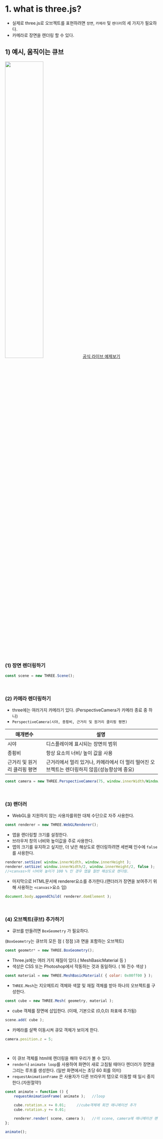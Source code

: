 # 1. what is three.js?

- 실제로 three.js로 오브젝트를 표현하려면 `장면`, `카메라` 및 `렌더러`의 세 가지가 필요하다.
- 카메라로 장면을 렌더링 할 수 있다.

## 1) 예시, 움직이는 큐브

<img width="50%" src="https://j.gifs.com/lxG2GJ.gif"/>
<a href="https://jsfiddle.net/mkba0ecu/">공식 라이브 예제보기</a>

### (1) 장면 렌더링하기

```jsx
const scene = new THREE.Scene();
```

<br/>

### (2) 카메라 렌더링하기

- three에는 여러가지 카메라기 있다. (PerspectiveCamera가 카메라 종료 중 하나)
- `PerspectiveCamera(시야, 종횡비, 근거리 및 원거리 클리핑 평면)`

| 매개변수 | 설명 | 
|---|---|
| 시야 | 디스플레이에 표시되는 장면의 범위 |
| 종횡비 | 항상 요소의 너비/ 높이 값을 사용 |
| 근거리 및 원거리 클리핑 평면 | 근거리에서 멀리 있거나, 카메라에서 더 멀리 떨어진 오브젝트는 렌더링하지 않음(성능향상에 중요) |

```jsx
const camera = new THREE.PerspectiveCamera(75, window.innerWidth/Window.innerHeight, 0.1, 1000);
```

<br/>

### (3) 랜더러

- WebGL을 지원하지 않는 사용자를위한 대체 수단으로 자주 사용한다.

```jsx
const renderer = new THREE.WebGLRenderer();
```

- 앱을 랜더링할 크기를 설정한다.
- 브라우저 창의 너비와 높이값을 주로 사용한다.
- 앱의 크기를 유지하고 싶지만, 더 낮은 해상도로 랜더링하려면 세번째 인수에 `false`를 사용한다.

```jsx
renderer.setSize( window.innerWidth, window.innerHeight );
renderer.setSize( window.innerWidth/2, window.innerHeight/2, false );
//<canvas>의 너비와 높이가 100 % 인 경우 앱을 절반 해상도로 렌더링.
```

- 마지막으로 HTML문서에 renderer요소를 추가한다.(랜더러가 장면을 보여주기 위해 사용하는 `<canvas`>요소 임)

```jsx
document.body.appendChild( renderer.domElement );
```

<br/>

### (4) 오브젝트(큐브) 추가하기

- 큐브를 만들려면 `BoxGeometry` 가 필요하다.

(`BoxGeometry`는 큐브의 모든 점 ( 정점 )과  면을 포함하는 오브젝트)

```jsx
const geometr* = new THREE.BoxGeometry();
```

- Three.js에는 여러 가지 재질이 있다.( MeshBasicMaterial 등 )
- 색상은 CSS 또는 Photoshop에서 작동하는 것과 동일하다. ( 16 진수 색상 )

```jsx
const material = new THREE.MeshBasicMaterial( { color: 0x00ff00 } );
```

- `THREE.Mesh`는 지오메트리 객체와 색깔 및 재질 객체를 받아 하나의 오브젝트를 구성한다.

```jsx
const cube = new THREE.Mesh( geometry, material );
```

- cube 객체를 장면에 삽입한다. (이때, 기본으로 (0,0,0) 좌표에 추가됨)

```jsx
scene.add( cube );
```

- 카메라를 살짝 이동시켜 큐모 객체가 보이게 한다.

```jsx
camera.position.z = 5;
```

<br/>

- 이 큐브 객체를 html에 렌더링을 해야 우리가 볼 수 있다.
- `render`나 `animate loop`를 사용하여 화면이 새로 고침될 때마다 렌더러가 장면을 그리는 루프를 생성한다. (일반 화면에서는 초당 60 회를 의미)
- `requestAnimationFrame` 은 사용자가 다른 브라우저 탭으로 이동할 때 일시 중지한다.(자원절약!)

```jsx
const animate = function () {
	requestAnimationFrame( animate );   //loop

	cube.rotation.x += 0.01;     //cube객체에 회전 애니메이션 추가
	cube.rotation.y += 0.01;

	renderer.render( scene, camera );   //이 scene, camera에 애니메이션 랜더링
};

animate();
```
